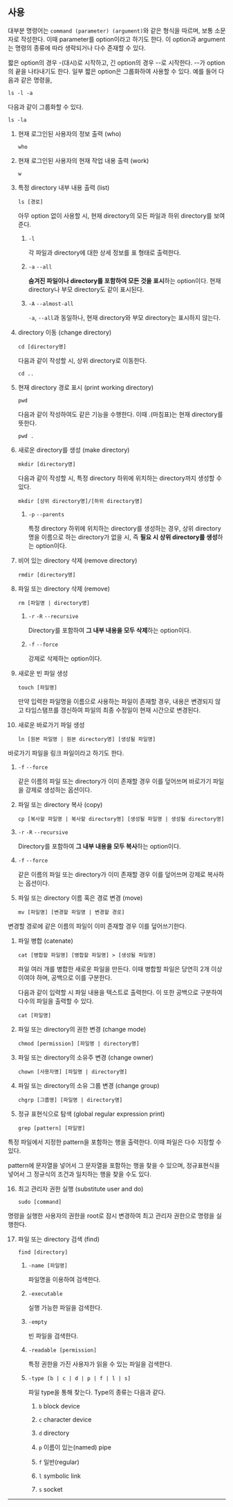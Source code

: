 ## 사용

대부분 명령어는 `command (parameter) (argument)`와 같은 형식을 따르며, 보통 소문자로 작성한다. 이때 parameter를 option이라고 하기도 한다. 이 option과 argument는 명령의 종류에 따라 생략되거나 다수 존재할 수 있다.

짧은 option의 경우 -(대시)로 시작하고, 긴 option의 경우 --로 시작한다. --가 option의 끝을 나타내기도 한다. 일부 짧은 option은 그룹화하여 사용할 수 있다. 예를 들어 다음과 같은 명령을,

```shell
ls -l -a
```

다음과 같이 그룹화할 수 있다.

```shell
ls -la
```

1. 현재 로그인된 사용자의 정보 출력 (who)

   ```shell
   who
   ```

2. 현재 로그인된 사용자의 현재 작업 내용 출력 (work)

   ```shell
   w
   ```

3. 특정 directory 내부 내용 출력 (list)

   ```shell
   ls [경로]
   ```

   아무 option 없이 사용할 시, 현재 directory의 모든 파일과 하위 directory를 보여준다.

   1. `-l`

      각 파일과 directory에 대한 상세 정보를 표 형태로 출력한다.

   2. `-a` `--all`

      **숨겨진 파일이나 directory를 포함하여 모든 것을 표시**하는 option이다. 현재 directory나 부모 directory도 같이 표시된다.

   3. `-A` `--almost-all`

      `-a`, `--all`과 동일하나, 현재 directory와 부모 directory는 표시하지 않는다.

4. directory 이동 (change directory)

   ```shell
   cd [directory명]
   ```

   다음과 같이 작성할 시, 상위 directory로 이동한다.

   ```shell
   cd ..
   ```

5. 현재 directory 경로 표시 (print working directory)

   ```shell
   pwd
   ```

   다음과 같이 작성하여도 같은 기능을 수행한다. 이때 .(마침표)는 현재 directory를 뜻한다.

   ```shell
   pwd .
   ```

6. 새로운 directory를 생성 (make directory)

   ```shell
   mkdir [directory명]
   ```

   다음과 같이 작성할 시, 특정 directory 하위에 위치하는 directory까지 생성할 수 있다.

   ```shell
   mkdir [상위 directory명]/[하위 directory명]
   ```

   1. `-p` `--parents`

      특정 directory 하위에 위치하는 directory를 생성하는 경우, 상위 directory명을 이름으로 하는 directory가 없을 시, 즉 **필요 시 상위 directory를 생성**하는 option이다.

7. 비어 있는 directory 삭제 (remove directory)

   ```shell
   rmdir [directory명]
   ```

8. 파일 또는 directory 삭제 (remove)

   ```shell
   rm [파일명 | directory명]
   ```

   1. `-r` `-R` `--recursive`

      Directory를 포함하여 **그 내부 내용을 모두 삭제**하는 option이다.

   2. `-f` `--force`

      강제로 삭제하는 option이다.

9. 새로운 빈 파일 생성

   ```shell
   touch [파일명]
   ```

   만약 입력한 파일명을 이름으로 사용하는 파일이 존재할 경우, 내용은 변경되지 않고 타임스탬프를 갱신하여 파일의 최종 수정일이 현재 시간으로 변경된다.

10. 새로운 바로가기 파일 생성

    ```shell
    ln [원본 파일명 | 원본 directory명] [생성될 파일명]
    ```

바로가기 파일을 링크 파일이라고 하기도 한다.

1. `-f` `--force`

   같은 이름의 파일 또는 directory가 이미 존재할 경우 이를 덮어쓰며 바로가기 파일을 강제로 생성하는 옵션이다.

2. 파일 또는 directory 복사 (copy)

   ```shell
   cp [복사할 파일명 | 복사할 directory명] [생성될 파일명 | 생성될 directory명]
   ```

3. `-r` `-R` `--recursive`

   Directory를 포함하여 **그 내부 내용을 모두 복사**하는 option이다.

4. `-f` `--force`

   같은 이름의 파일 또는 directory가 이미 존재할 경우 이를 덮어쓰며 강제로 복사하는 옵션이다.

5. 파일 또는 directory 이름 혹은 경로 변경 (move)

   ```shell
   mv [파일명] [변경할 파일명 | 변경할 경로]
   ```

변경할 경로에 같은 이름의 파일이 이미 존재할 경우 이를 덮어쓰기한다.

1.  파일 병합 (catenate)

    ```shell
    cat [병합할 파일명] [병합할 파일명] > [생성될 파일명]
    ```

    파일 여러 개를 병합한 새로운 파일을 만든다. 이때 병합할 파일은 당연히 2개 이상이여야 하며, 공백으로 이를 구분한다.

    다음과 같이 입력할 시 파일 내용을 텍스트로 출력한다. 이 또한 공백으로 구분하여 다수의 파일을 출력할 수 있다.

    ```shell
    cat [파일명]
    ```

2.  파일 또는 directory의 권한 변경 (change mode)

    ```shell
    chmod [permission] [파일명 | directory명]
    ```

3.  파일 또는 directory의 소유주 변경 (change owner)

    ```shell
    chown [사용자명] [파일명 | directory명]
    ```

4.  파일 또는 directory의 소유 그룹 변경 (change group)

    ```shell
    chgrp [그룹명] [파일명 | directory명]
    ```

5.  정규 표현식으로 탐색 (global regular expression print)

    ```shell
    grep [pattern] [파일명]
    ```

특정 파일에서 지정한 pattern을 포함하는 행을 출력한다. 이때 파일은 다수 지정할 수 있다.

pattern에 문자열을 넣어서 그 문자열을 포함하는 행을 찾을 수 있으며, 정규표현식을 넣어서 그 정규식의 조건과 일치하는 행을 찾을 수도 있다.

16. 최고 관리자 권한 실행 (substitute user and do)

    ```shell
    sudo [command]
    ```

명령을 실행한 사용자의 권한을 root로 잠시 변경하여 최고 관리자 권한으로 명령을 실행한다.

17. 파일 또는 directory 검색 (find)

    ```shell
    find [directory]
    ```

    1.  `-name [파일명]`

        파일명을 이용하여 검색한다.

    2.  `-executable`

        실행 가능한 파일을 검색한다.

    3.  `-empty`

        빈 파일을 검색한다.

    4.  `-readable [permission]`

        특정 권한을 가진 사용자가 읽을 수 있는 파일을 검색한다.

    5.  `-type [b | c | d | p | f | l | s]`

        파일 type을 통해 찾는다. Type의 종류는 다음과 같다.

        1.  `b` block device

        2.  `c` character device

        3.  `d` directory

        4.  `p` 이름이 있는(named) pipe

        5.  `f` 일반(regular)

        6.  `l` symbolic link

        7.  `s` socket

---
